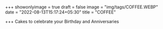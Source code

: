 +++
showonlyimage = true
draft = false
image = "img/tags/COFFEE.WEBP" 
date = "2022-08-13T15:17:24+05:30" 
title = "COFFEE" 

+++ 
 Cakes to celebrate your Birthday and Anniversaries
